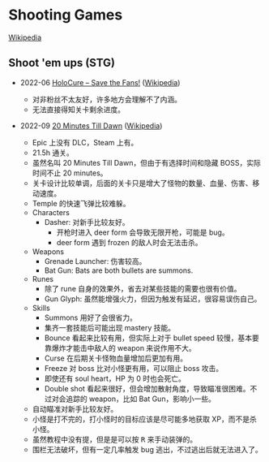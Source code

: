 # Shooting Games
[Wikipedia](https://en.wikipedia.org/wiki/Shooter_game)

## Shoot 'em ups (STG)
- 2022-06 [HoloCure – Save the Fans!](https://store.steampowered.com/app/2420510/HoloCure__Save_the_Fans/) ([Wikipedia](https://en.wikipedia.org/wiki/HoloCure_%E2%80%93_Save_the_Fans!))
  - 对非粉丝不太友好，许多地方会理解不了内涵。
  - 无法直接得知关卡剩余进度。

- 2022-09 [20 Minutes Till Dawn](https://store.steampowered.com/app/1966900/20/) ([Wikipedia](https://en.wikipedia.org/wiki/20_Minutes_Till_Dawn))
  - Epic 上没有 DLC，Steam 上有。
  - 21.5h 通关。
  - 虽然名叫 20 Minutes Till Dawn，但由于有选择时间和隐藏 BOSS，实际时间不止 20 minutes。
  - 关卡设计比较单调，后面的关卡只是增大了怪物的数量、血量、伤害、移动速度。
  - Temple 的快速飞弹比较难躲。
  - Characters
    - Dasher: 对新手比较友好。
      - 开枪时进入 deer form 会导致无限开枪，可能是 bug。
      - deer form 遇到 frozen 的敌人时会无法击杀。
  - Weapons
    - Grenade Launcher: 伤害较高。
    - Bat Gun: Bats are both bullets are summons.
  - Runes
    - 除了 rune 自身的效果外，省去对某些技能的需要也很有价值。
    - Gun Glyph: 虽然能增强火力，但因为触发有延迟，很容易误伤自己。
  - Skills
    - Summons 用好了会很省力。
    - 集齐一套技能后可能出现 mastery 技能。
    - Bounce 看起来比较有用，但实际上对于 bullet speed 较慢，基本要靠爆炸才能击中敌人的 weapon 来说作用不大。
    - Curse 在后期关卡怪物血量增加后更加有用。
    - Freeze 对 boss 比对小怪更有用，可以阻止 boss 攻击。
    - 即使还有 soul heart，HP 为 0 时也会死亡。
    - Double shot 看起来很好，但会增加散射角度，导致瞄准很困难。不过对会追踪的 weapon，比如 Bat Gun，影响小一些。
  - 自动瞄准对新手比较友好。
  - 小怪是打不完的，打小怪时的目标应该是尽可能多地获取 XP，而不是杀小怪。
  - 虽然教程中没有提，但是是可以按 <kbd>R</kbd> 来手动装弹的。
  - 围栏无法破坏，但有一定几率触发 bug 逃出，不过逃出后就无法进入了。